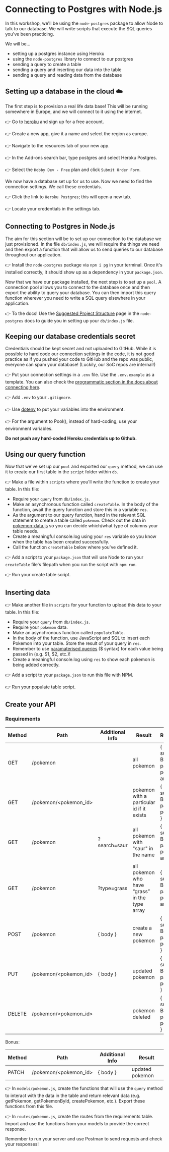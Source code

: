 # Connecting to Postgres with Node.js

In this workshop, we'll be using the `node-postgres` package to allow Node to talk to our database. We will write scripts that execute the SQL queries you've been practicing.

We will be...

- setting up a postgres instance using Heroku
- using the `node-postgres` library to connect to our postgres
- sending a query to create a table
- sending a query and inserting our data into the table
- sending a query and reading data from the database

## Setting up a database in the cloud ☁️

The first step is to provision a real life data base! This will be running somewhere in Europe, and we will connect to it using the internet.

👉 Go to [heroku](https://signup.heroku.com/login) and sign up for a free account.

👉 Create a new app, give it a name and select the region as europe.

👉 Navigate to the resources tab of your new app.

👉 In the Add-ons search bar, type postgres and select Heroku Postgres.

👉 Select the `Hobby Dev - Free` plan and click `Submit Order Form`.

We now have a database set up for us to use. Now we need to find the connection settings. We call these credentials.

👉 Click the link to `Heroku Postgres`; this will open a new tab.

👉 Locate your credentials in the settings tab.

## Connecting to Postgres in Node.js

The aim for this section will be to set up our connection to the database we just provisioned. In the file `db/index.js`, we will require the things we need and then export a function that will allow us to send queries to our database throughout our application.

👉 Install the `node-postgres` package via `npm i pg` in your terminal. Once it's installed correctly, it should show up as a dependency in your `package.json`.

Now that we have our package installed, the next step is to set up a `pool`. A connection pool allows you to connect to the database once and then export the ability to query your database. You can then import this query function wherever you need to write a SQL query elsewhere in your application.

👉 To the docs! Use the [Suggested Project Structure](https://node-postgres.com/guides/project-structure) page in the `node-postgres` docs to guide you in setting up your `db/index.js` file.

## Keeping our database credentials secret

Credentials should be kept secret and not uploaded to GitHub. While it is possible to hard code our connection settings in the code, it is not good practice as if you pushed your code to GitHub and the repo was public, everyone can spam your database! (Luckily, our SoC repos are internal!)

👉 Put your connection settings in a `.env` file. Use the `.env.example` as a template. You can also check the [programmatic section in the docs about connecting here](https://node-postgres.com/features/connecting).

👉 Add `.env` to your `.gitignore`.

👉 Use [dotenv](https://www.npmjs.com/package/dotenv) to put your variables into the environment.

👉 For the argument to Pool(), instead of hard-coding, use your environment variables.

**Do not push any hard-coded Heroku credentials up to Github.**

## Using our query function

Now that we've set up our `pool` and exported our `query` method, we can use it to create our first table in the `script` folder within `db`.

👉 Make a file within `scripts` where you'll write the function to create your table. In this file:

- Require your `query` from `db/index.js`.
- Make an asynchronous function called `createTable`. In the body of the function, await the query function and store this in a variable `res`.
- As the argument to our query function, hand in the relevant SQL statement to create a table called `pokemon`. Check out the data in [pokemon-data.js](pokemon-data.js) so you can decide which/what type of columns your table needs.
- Create a meaningful console.log using your `res` variable so you know when the table has been created successfully.
- Call the function `createTable` below where you've defined it.

👉 Add a script to your `package.json` that will use Node to run your `createTable` file's filepath when you run the script with `npm run`.

👉 Run your create table script.

## Inserting data

👉 Make another file in `scripts` for your function to upload this data to your table. In this file:

- Require your `query` from `db/index.js`.
- Require your `pokemon` data.
- Make an asynchronous function called `populateTable`.
- In the body of the function, use JavaScript and SQL to insert each Pokemon into your table. Store the result of your query in `res`.
- Remember to use [paramaterised queries](https://node-postgres.com/features/queries) ($ syntax) for each value being passed in (e.g. $1, $2, etc.)!
- Create a meaningful console.log using `res` to show each pokemon is being added correctly.

👉 Add a script to your `package.json` to run this file with NPM.

👉 Run your populate table script.

## Create your API

### Requirements

| Method | Path                  | Additional Info | Result                                         | Response                                     |
| ------ | --------------------- | --------------- | ---------------------------------------------- | -------------------------------------------- |
| GET    | /pokemon              |                 | all pokemon                                    | { success: Boolean, payload: pokemon array } |
| GET    | /pokemon/<pokemon_id> |                 | pokemon with a particular id if it exists      | { success: Boolean, payload: pokemon }       |
| GET    | /pokemon              | ?search=saur    | all pokemon with "saur" in the name            | { success: Boolean, payload: pokemon array } |
| GET    | /pokemon              | ?type=grass     | all pokemon who have “grass” in the type array | { success: Boolean, payload: pokemon array } |
| POST   | /pokemon              | { body }        | create a new pokemon                           | { success: Boolean, payload: pokemon }       |
| PUT    | /pokemon/<pokemon_id> | { body }        | updated pokemon                                | { success: Boolean, payload: pokemon }       |
| DELETE | /pokemon/<pokemon_id> |                 | pokemon deleted                                | { success: Boolean, payload: pokemon }       |

Bonus:

| Method | Path                  | Additional Info | Result          |
| ------ | --------------------- | --------------- | --------------- |
| PATCH  | /pokemon/<pokemon_id> | { body }        | updated pokemon |

👉 In `models/pokemon.js`, create the functions that will use the `query` method to interact with the data in the table and return relevant data (e.g. getPokemon, getPokemonById, createPokemon, etc.). Export these functions from this file.

👉 In `routes/pokemon.js`, create the routes from the requirements table. Import and use the functions from your models to provide the correct response.

Remember to run your server and use Postman to send requests and check your responses!
